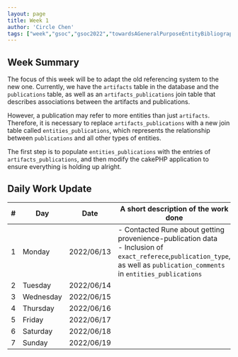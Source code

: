 ```yaml
---
layout: page
title: Week 1
author: 'Circle Chen'
tags: ["week","gsoc","gsoc2022","towardsAGeneralPurposeEntityBibliographyLinkingSystem","week#1","eval#1"]
---
```


## Week Summary

The focus of this week will be to adapt the old referencing system to the new one. Currently, we have the ``artifacts`` table in the database and the ``publications`` table, as well as an ``artifacts_publications`` join table that describes associations between the artifacts and publications.

However, a publication may refer to more entities than just ``artifacts``. Therefore, it is necessary to replace ``artifacts_publications`` with a new join table called ``entities_publications``, which represents the relationship between ``publications`` and all other types of entities.

The first step is to populate ``entities_publications`` with the entries of ``artifacts_publications``, and then modify the cakePHP application to ensure everything is holding up alright.

## Daily Work Update

|\#|Day|Date|A short description of the work done|  
|---	|---	|---	|---	|  
|1   	| Monday 	|   2022/06/13	| - Contacted Rune about getting provenience-publication data <br/> - Inclusion of ``exact_referece``,``publication_type``, as well as ``publication_comments`` in ``entities_publications`` |  
|2   	| Tuesday  	|   2022/06/14	| 	|  
|3   	| Wednesday |  2022/06/15 	|  |  
|4   	| Thursday  |   2022/06/16	|  |  
|5   	| Friday  	|   2022/06/17	|  |  
|6   	| Saturday  |  2022/06/18	|  |  
|7   	| Sunday  	|   2022/06/19	|  |  
